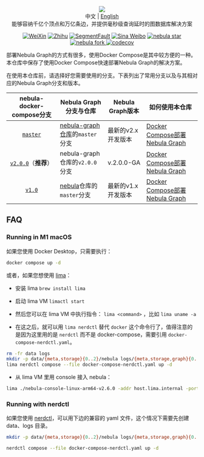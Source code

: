<p align="center">
  <img src="https://nebula-graph.io/img/nav-nebula-logo.png"/>
  <br>中文 | <a href="README.md">English</a>
  <br>能够容纳千亿个顶点和万亿条边，并提供毫秒级查询延时的图数据库解决方案<br>
</p>

<p align="center">
  <a href="https://user-images.githubusercontent.com/38887077/67449282-4362b300-f64c-11e9-878f-7efc373e5e55.jpg"><img src="https://img.shields.io/badge/WeChat-%E5%BE%AE%E4%BF%A1-brightgreen" alt="WeiXin"></a>
  <a href="https://www.zhihu.com/org/nebulagraph/activities"><img src="https://img.shields.io/badge/Zhihu-%E7%9F%A5%E4%B9%8E-blue" alt="Zhihu"></a>
  <a href="https://segmentfault.com/t/nebula"><img src="https://img.shields.io/badge/SegmentFault-%E6%80%9D%E5%90%A6-green" alt="SegmentFault"></a>
  <a href="https://weibo.com/p/1006067122684542/home?from=page_100606&mod=TAB#place"><img src="https://img.shields.io/badge/Weibo-%E5%BE%AE%E5%8D%9A-red" alt="Sina Weibo"></a>
  <a href="http://githubbadges.com/star.svg?user=vesoft-inc&repo=nebula&style=default">
    <img src="http://githubbadges.com/star.svg?user=vesoft-inc&repo=nebula&style=default" alt="nebula star"/>
  </a>
  <a href="http://githubbadges.com/fork.svg?user=vesoft-inc&repo=nebula&style=default">
    <img src="http://githubbadges.com/fork.svg?user=vesoft-inc&repo=nebula&style=default" alt="nebula fork"/>
  </a>
  <a href="https://codecov.io/gh/vesoft-inc/nebula">
    <img src="https://codecov.io/gh/vesoft-inc/nebula/branch/master/graph/badge.svg" alt="codecov"/>
  </a>
</p>

部署Nebula Graph的方式有很多，使用Docker Compose是其中较方便的一种。本仓库中保存了使用Docker Compose快速部署Nebula Graph的解决方案。

在使用本仓库前，请选择好您需要使用的分支。下表列出了常用分支以及与其相对应的Nebula Graph分支和版本。

| nebula-docker-compose分支                                                               | Nebula Graph分支与仓库                                                         | Nebula Graph版本     | 如何使用本仓库                                                                                                                    |
| :-------------------------------------------------------------------------------------: | ------------------------------------------------------------------------------ | -------------------- | --------------------------------------------------------------------------------------------------------------------------------- |
| [`master`](https://github.com/vesoft-inc/nebula-docker-compose/tree/master)             | [nebula-graph仓库](https://github.com/vesoft-inc/nebula-graph)的`master`分支   | 最新的v2.x开发版本   | [Docker Compose部署Nebula Graph](https://docs.nebula-graph.com.cn/2.0/2.quick-start/2.deploy-nebula-graph-with-docker-compose/)   |
| [`v2.0.0`](https://github.com/vesoft-inc/nebula-docker-compose/tree/v2.0.0)（**推荐**） | nebula-graph仓库的`v2.0.0`分支                                                 | v.2.0.0-GA           | [Docker Compose部署Nebula Graph](https://github.com/vesoft-inc/nebula-docker-compose/blob/v2.0.0/README_zh-CN.md)                 |
| [`v1.0`](https://github.com/vesoft-inc/nebula-docker-compose/tree/v1.0)                 | [nebula](https://github.com/vesoft-inc/nebula)仓库的`master`分支               | 最新的v1.x开发版本   | [Docker Compose部署Nebula Graph](https://github.com/vesoft-inc/nebula-docker-compose/blob/v1.0/README_zh-CN.md)                   |

## FAQ

### Running in M1 macOS

如果您使用 Docker Desktop，只需要执行：

```bash
docker compose up -d
```

或者，如果您想使用 [lima](https://github.com/lima-vm/lima)：

- 安装 lima `brew install lima`
- 启动 lima VM `limactl start`
- 然后您可以在 lima VM 中执行指令： `lima <command>` ，比如 `lima uname -a`

- 在这之后，就可以用 `lima nerdctl` 替代 `docker` 这个命令行了，值得注意的是因为这里用的是 `nerdctl` 而不是 docker-compose，需要引用 `docker-compose-nerdctl.yaml`。

```bash
rm -fr data logs
mkdir -p data/{meta,storage}{0..2}/nebula logs/{meta,storage,graph}{0..2} logs/graph
lima nerdctl compose --file docker-compose-nerdctl.yaml up -d
```

- 从 lima VM 里用 console 接入 nebula：

```bash
lima ./nebula-console-linux-arm64-v2.6.0 -addr host.lima.internal -port 9669 -user root -p password
```

### Running with nerdctl

如果您使用 [nerdctl](https://github.com/containerd/nerdctl)，可以用下边的兼容的 yaml 文件，这个情况下需要先创建 data、logs 目录。

```bash
mkdir -p data/{meta,storage}{0..2}/nebula logs/{meta,storage,graph}{0..2} logs/graph

nerdctl compose --file docker-compose-nerdctl.yaml up -d
```
